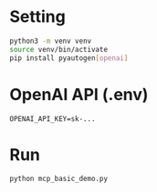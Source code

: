 # Setting
```bash
python3 -m venv venv
source venv/bin/activate
pip install pyautogen[openai]
```

# OpenAI API (.env)
```
OPENAI_API_KEY=sk-...
```

# Run
```
python mcp_basic_demo.py
```
